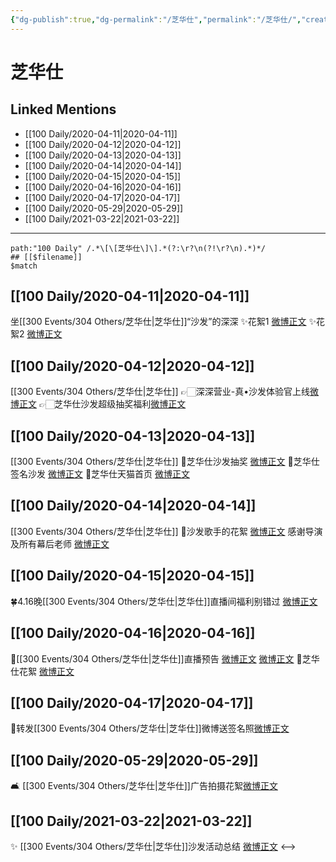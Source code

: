 ```yaml
---
{"dg-publish":true,"dg-permalink":"/芝华仕","permalink":"/芝华仕/","created":"2023-04-03T17:08:58.891+08:00","updated":"2023-04-10T17:16:06.665+08:00"}
---
```


# 芝华仕

## Linked Mentions
- [[100 Daily/2020-04-11\|2020-04-11]]
- [[100 Daily/2020-04-12\|2020-04-12]]
- [[100 Daily/2020-04-13\|2020-04-13]]
- [[100 Daily/2020-04-14\|2020-04-14]]
- [[100 Daily/2020-04-15\|2020-04-15]]
- [[100 Daily/2020-04-16\|2020-04-16]]
- [[100 Daily/2020-04-17\|2020-04-17]]
- [[100 Daily/2020-05-29\|2020-05-29]]
- [[100 Daily/2021-03-22\|2021-03-22]]


---

```expander
path:"100 Daily" /.*\[\[芝华仕\]\].*(?:\r?\n(?!\r?\n).*)*/
## [[$filename]]
$match
```
## [[100 Daily/2020-04-11\|2020-04-11]]
坐[[300 Events/304 Others/芝华仕\|芝华仕]]“沙发”的深深
✨花絮1 [微博正文](https://m.weibo.cn/6466290670/4492453765475232)
✨花絮2 [微博正文](https://m.weibo.cn/6466290670/4492577128176205)
## [[100 Daily/2020-04-12\|2020-04-12]]
[[300 Events/304 Others/芝华仕\|芝华仕]]
👉🏻深深营业-真•沙发体验官上线[微博正文](https://m.weibo.cn/6466290670/4492988510432718)
👉🏻芝华仕沙发超级抽奖福利[微博正文](https://m.weibo.cn/6466290670/4493022387603233)
## [[100 Daily/2020-04-13\|2020-04-13]]
[[300 Events/304 Others/芝华仕\|芝华仕]]
🎄芝华仕沙发抽奖 [微博正文](https://m.weibo.cn/6466290670/4493022387603233)
🎄芝华仕签名沙发 [微博正文](https://m.weibo.cn/6466290670/4493189475554470)
🎄芝华仕天猫首页 [微博正文](https://m.weibo.cn/6466290670/4493221767745157)

## [[100 Daily/2020-04-14\|2020-04-14]]
[[300 Events/304 Others/芝华仕\|芝华仕]]
🕺沙发歌手的花絮 [微博正文](https://m.weibo.cn/6466290670/4493633547654666)
感谢导演及所有幕后老师 [微博正文](https://m.weibo.cn/6466290670/4493641973889441)

## [[100 Daily/2020-04-15\|2020-04-15]]
🍀4.16晚[[300 Events/304 Others/芝华仕\|芝华仕]]直播间福利别错过
[微博正文](https://m.weibo.cn/6466290670/4494021575762287)
## [[100 Daily/2020-04-16\|2020-04-16]]
🌿[[300 Events/304 Others/芝华仕\|芝华仕]]直播预告 [微博正文](https://m.weibo.cn/6466290670/4494269530578468) [微博正文](https://m.weibo.cn/6466290670/4494447620546878)
🌿芝华仕花絮 [微博正文](https://m.weibo.cn/6466290670/4494309312977409)
## [[100 Daily/2020-04-17\|2020-04-17]]
🌿转发[[300 Events/304 Others/芝华仕\|芝华仕]]微博送签名照[微博正文](https://m.weibo.cn/6466290670/4494749081823010)
## [[100 Daily/2020-05-29\|2020-05-29]]
🛋️ [[300 Events/304 Others/芝华仕\|芝华仕]]广告拍摄花絮[微博正文](https://m.weibo.cn/6466290670/4509863932102979)
## [[100 Daily/2021-03-22\|2021-03-22]]
✨ [[300 Events/304 Others/芝华仕\|芝华仕]]沙发活动总结 [微博正文](https://m.weibo.cn/6466290670/4617669246979998)
<-->